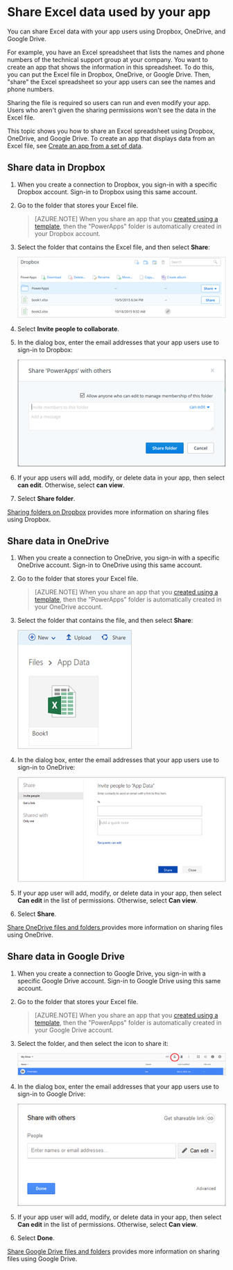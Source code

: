 <properties
    pageTitle="Share Excel files used by an app | Microsoft PowerApps"
    description="Share Excel files in Dropbox, OneDrive, and Google Drive. Users can edit and can view files and folders."
    services=""
    suite="powerapps"
    documentationCenter="na"
    authors="jamesol-msft"
    manager="erikre"
    editor=""
    tags=""
 />
<tags
    ms.service="powerapps"
    ms.devlang="na"
    ms.topic="article"
    ms.tgt_pltfrm="na"
    ms.workload="na"
    ms.date="04/27/2016"
    ms.author="jamesol"/>

# Share Excel data used by your app #

You can share Excel data with your app users using Dropbox, OneDrive, and Google Drive.

For example, you have an Excel spreadsheet that lists the names and phone numbers of the technical support group at your company. You want to create an app that shows the information in this spreadsheet. To do this, you can put the Excel file in Dropbox, OneDrive, or Google Drive. Then, "share" the Excel spreadsheet so your app users can see the names and phone numbers.

Sharing the file is required so users can run and even modify your app. Users who aren't given the sharing permissions won't see the data in the Excel file.

This topic shows you how to share an Excel spreadsheet using Dropbox, OneDrive, and Google Drive. To create an app that displays data from an Excel file, see [Create an app from a set of data](get-started-create-from-data.md).

## Share data in Dropbox ##

1. When you create a connection to Dropbox, you sign-in with a specific Dropbox account. Sign-in to Dropbox using this same account.

1. Go to the folder that stores your Excel file.

	> [AZURE.NOTE] When you share an app that you [created using a template](get-started-test-drive.md), then the "PowerApps" folder is automatically created in your Dropbox account.

1. Select the folder that contains the Excel file, and then select **Share**:  

	![Share command](./media/share-app-data/Dropbox-folder.png)

1. Select **Invite people to collaborate**.

1. In the dialog box, enter the email addresses that your app users use to sign-in to Dropbox:  

	![Specify a user](./media/share-app-data/Dropbox-folder-share.png)

1. If your app users will add, modify, or delete data in your app, then select **can edit**. Otherwise, select **can view**.

1. Select **Share folder**.

[Sharing folders on Dropbox](https://www.dropbox.com/en/help/19) provides more information on sharing files using Dropbox.


## Share data in OneDrive ##

1. When you create a connection to OneDrive, you sign-in with a specific OneDrive account. Sign-in to OneDrive using this same account.

1. Go to the folder that stores your Excel file.

	> [AZURE.NOTE] When you share an app that you [created using a template](get-started-test-drive.md), then the "PowerApps" folder is automatically created in your OneDrive account.

1. Select the folder that contains the file, and then select **Share**:  

	![Share command](./media/share-app-data/OneDrive-folder.png)

1. In the dialog box, enter the email addresses that your app users use to sign-in to OneDrive:  

	![Specify a user](./media/share-app-data/OneDrive-folder-share.png)

1. If your app user will add, modify, or delete data in your app, then select **Can edit** in the list of permissions. Otherwise, select **Can view**.

1. Select **Share**.

[Share OneDrive files and folders ](https://support.office.com/article/Share-OneDrive-files-and-folders-and-change-permissions-9fcc2f7d-de0c-4cec-93b0-a82024800c07) provides more information on sharing files using OneDrive.


## Share data in Google Drive ##

1. When you create a connection to Google Drive, you sign-in with a specific Google Drive account. Sign-in to Google Drive using this same account.

1. Go to the folder that stores your Excel file.

	> [AZURE.NOTE] When you share an app that you [created using a template](get-started-test-drive.md), then the "PowerApps" folder is automatically created in your Google Drive account.

1. Select the folder, and then select the icon to share it:  

	![Share command](./media/share-app-data/GoogleDrive-folder.png)

1. In the dialog box, enter the email addresses that your app users use to sign-in to Google Drive:  

	![Specify a user](./media/share-app-data/GoogleDrive-folder-share.png)

1. If your app user will add, modify, or delete data in your app, then select **Can edit** in the list of permissions. Otherwise, select **Can view**.

1. Select **Done**.

[Share Google Drive files and folders](https://support.google.com/drive/answer/2494822) provides more information on sharing files using Google Drive.
